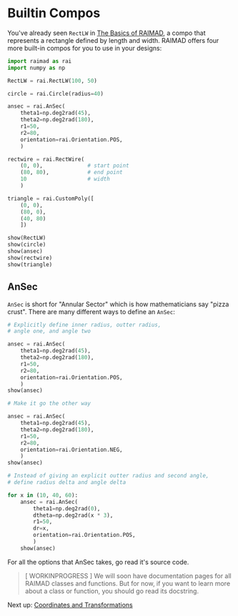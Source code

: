 # Builtin Compos

You've already seen `RectLW` in [The Basics of RAIMAD](basics.md),
a compo that represents a rectangle defined by length and width.
RAIMAD offers four more built-in compos for you to use in your
designs:

```python exec
import raimad as rai
import numpy as np

RectLW = rai.RectLW(100, 50)

circle = rai.Circle(radius=40)

ansec = rai.AnSec(
    theta1=np.deg2rad(45),
    theta2=np.deg2rad(180),
    r1=50,
    r2=80,
    orientation=rai.Orientation.POS,
    )

rectwire = rai.RectWire(
    (0, 0),              # start point
    (80, 80),            # end point
    10                   # width
    )

triangle = rai.CustomPoly([
    (0, 0),
    (80, 0),
    (40, 80)
    ])

show(RectLW)
show(circle)
show(ansec)
show(rectwire)
show(triangle)
```

## AnSec

`AnSec` is short for "Annular Sector"
which is how mathematicians say "pizza crust".
There are many different ways to define an `AnSec`:

```python exec
# Explicitly define inner radius, outter radius,
# angle one, and angle two

ansec = rai.AnSec(
    theta1=np.deg2rad(45),
    theta2=np.deg2rad(180),
    r1=50,
    r2=80,
    orientation=rai.Orientation.POS,
    )
show(ansec)
```

```python exec
# Make it go the other way

ansec = rai.AnSec(
    theta1=np.deg2rad(45),
    theta2=np.deg2rad(180),
    r1=50,
    r2=80,
    orientation=rai.Orientation.NEG,
    )
show(ansec)
```

```python exec
# Instead of giving an explicit outter radius and second angle,
# define radius delta and angle delta

for x in (10, 40, 60):
    ansec = rai.AnSec(
        theta1=np.deg2rad(0),
        dtheta=np.deg2rad(x * 3),
        r1=50,
        dr=x,
        orientation=rai.Orientation.POS,
        )
    show(ansec)
```

For all the options that AnSec takes,
go read it's source code.

> [ WORKINPROGRESS ]
> We will soon have documentation pages for all RAIMAD classes and functions.
> But for now, if you want to learn more about a class or function,
> you should go read its docstring.

<!--
    TODO more rectwire examples (polar)
    -->

Next up: [Coordinates and Transformations](coords-transforms.md)

